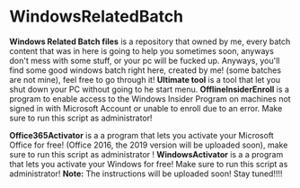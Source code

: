 # WindowsRelatedBatch
**Windows Related Batch files** is a repository that owned by me, every batch content that was in here is going to help you sometimes soon, anyways don't mess with some stuff, 
or your pc will be fucked up. Anyways, you'll find some good windows batch right here, created by me! (some batches are not mine), feel free to go through it!
**Ultimate tool** is a tool that let you shut down your PC without going to he start menu.
**OfflineInsiderEnroll** is a program to enable access to the Windows Insider Program on machines not signed in with Microsoft Account or unable to enroll due to an error. Make sure to run this script as administrator!

**Office365Activator** is a a program that lets you activate your Microsoft Office for free! (Office 2016, the 2019 version will be uploaded soon), make sure to run this script as administrator !
**WindowsActivator** is a a program that lets you activate your Windows for free! Make sure to run this script as administrator!
**Note:** The instructions will be uploaded soon! Stay tuned!!!!

